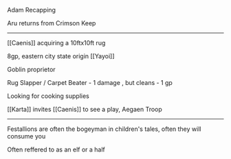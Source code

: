 
Adam Recapping

Aru returns from Crimson Keep 

<hr>

[[Caenis]] acquiring a 10ftx10ft rug

8gp, eastern city state origin [[Yayoi]]

Goblin proprietor

Rug Slapper / Carpet Beater - 1 damage , but cleans - 1 gp

Looking for cooking supplies

[[Karta]] invites [[Caenis]] to see a play, Aegaen Troop

<hr>

Festallions are often the bogeyman in children's tales, often they will consume you

Often reffered to as an elf or a half

